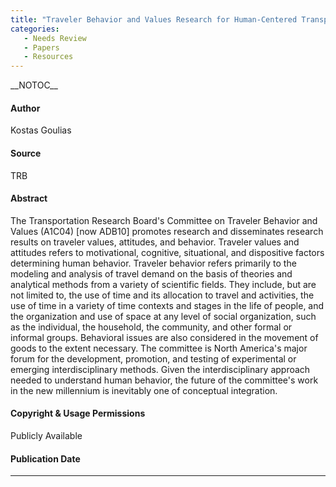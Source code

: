 ```yaml
---
title: "Traveler Behavior and Values Research for Human-Centered Transportation Systems"
categories:
   - Needs Review
   - Papers
   - Resources
---
```


\_\_NOTOC\_\_

#### Author

Kostas Goulias

#### Source

TRB

#### Abstract

The Transportation Research Board's Committee on Traveler Behavior and Values (A1C04) \[now ADB10\] promotes research and disseminates research results on traveler values, attitudes, and behavior. Traveler values and attitudes refers to motivational, cognitive, situational, and dispositive factors determining human behavior. Traveler behavior refers primarily to the modeling and analysis of travel demand on the basis of theories and analytical methods from a variety of scientific fields. They include, but are not limited to, the use of time and its allocation to travel and activities, the use of time in a variety of time contexts and stages in the life of people, and the organization and use of space at any level of social organization, such as the individual, the household, the community, and other formal or informal groups. Behavioral issues are also considered in the movement of goods to the extent necessary. The committee is North America's major forum for the development, promotion, and testing of experimental or emerging interdisciplinary methods. Given the interdisciplinary approach needed to understand human behavior, the future of the committee's work in the new millennium is inevitably one of conceptual integration.

#### Copyright & Usage Permissions

Publicly Available

#### Publication Date

------------------------------------------------------------------------

<comments />

